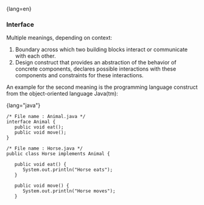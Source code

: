 {lang=en}
### Interface

Multiple meanings, depending on context:

  1. Boundary across which two building blocks interact or communicate with each other.
  2. Design construct that provides an abstraction of the behavior of concrete components, declares possible interactions with these components and constraints for these interactions.

An example for the second meaning is the programming language construct from the object-oriented language Java(tm):

{lang="java"}
~~~~~~~~
/* File name : Animal.java */
interface Animal {
   public void eat();
   public void move();
}

/* File name : Horse.java */
public class Horse implements Animal {

   public void eat() {
      System.out.println("Horse eats");
   }

   public void move() {
      System.out.println("Horse moves");
   } 
~~~~~~~~

